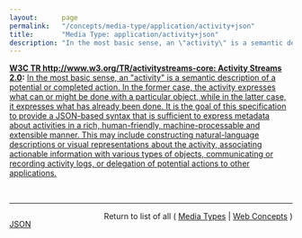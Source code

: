 ```yaml
---
layout:      page
permalink:   "/concepts/media-type/application/activity+json"
title:       "Media Type: application/activity+json"
description: "In the most basic sense, an \"activity\" is a semantic description of a potential or completed action. In the former case, the activity expresses what can or might be done with a particular object, while in the latter case, it expresses what has already been done. It is the goal of this specification to provide a JSON-based syntax that is sufficient to express metadata about activities in a rich, human-friendly, machine-processable and extensible manner. This may include constructing natural-language descriptions or visual representations about the activity, associating actionable information with various types of objects, communicating or recording activity logs, or delegation of potential actions to other applications."
---
```


**[W3C TR http://www.w3.org/TR/activitystreams-core: Activity Streams 2.0](/specs/W3C/TR/activitystreams-core "This specification details a model for representing potential and completed activities using the JSON format."):** [In the most basic sense, an "activity" is a semantic description of a potential or completed action. In the former case, the activity expresses what can or might be done with a particular object, while in the latter case, it expresses what has already been done. It is the goal of this specification to provide a JSON-based syntax that is sufficient to express metadata about activities in a rich, human-friendly, machine-processable and extensible manner. This may include constructing natural-language descriptions or visual representations about the activity, associating actionable information with various types of objects, communicating or recording activity logs, or delegation of potential actions to other applications.](http://www.w3.org/TR/2014/activitystreams-core/#introduction "Read documentation for Media Type &#34;application/activity+json&#34;")

<br/>
<hr/>

<p style="float : left"><a href="./application/activity+json.json" title="JSON representing this particular Web Concept value">JSON</a></p>
<p style="text-align: right">Return to list of all ( <a href="../media-types">Media Types</a> | <a href="../">Web Concepts</a> )</p>
